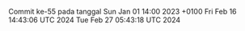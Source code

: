 Commit ke-55 pada tanggal Sun Jan 01 14:00 2023 +0100
Fri Feb 16 14:43:06 UTC 2024
Tue Feb 27 05:43:18 UTC 2024
